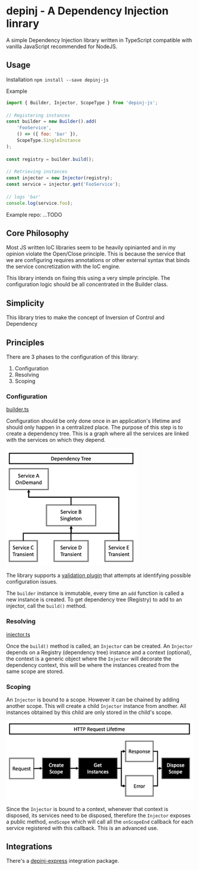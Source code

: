 # depinj - A Dependency Injection linrary
A simple Dependency Injection library written in TypeScript compatible with vanilla JavaScript recommended for NodeJS.

## Usage

Installation
`npm install --save depinj-js`

Example
```js
import { Builder, Injector, ScopeType } from 'depinj-js';

// Registering instances
const builder = new Builder().add(
    'FooService',
    () => ({ foo: 'bar' }),
    ScopeType.SingleInstance
);

const registry = builder.build();

// Retrieving instances
const injector = new Injector(registry);
const service = injector.get('FooService');

// logs 'bar'
console.log(service.foo);
```

Example repo:
...TODO

## Core Philosophy

Most JS written IoC libraries seem to be heavily opinianted and in my opinion violate the Open/Close principle. This is because the service that we are configuring requires annotations or other external syntax that binds the service concretization with the IoC engine.

This library intends on fixing this using a very simple principle. The configuration logic should be all concentrated in the Builder class.

## Simplicity

This library tries to make the concept of Inversion of Control and Dependency 

## Principles

There are 3 phases to the configuration of this library:

1. Configuration
2. Resolving
3. Scoping

### Configuration
[builder.ts](./src/builder.ts)

Configuration should be only done once in an application's lifetime and should only happen in a centralized place. The purpose of this step is to create a dependency tree. This is a graph where all the services are linked with the services on which they depend.

![Dependency Tree schema with several scopes and tiers of services](https://github.com/sj-freitas/depinj/raw/1.0.0/resources/dependency-tree.jpg)

The library supports a [validation plugin](./src/validate-registry.ts) that attempts at identifying possible configuration issues.

The `builder` instance is immutable, every time an `add` function is called a new instance is created. To get dependency tree (Registry) to add to an injector, call the `build()` method.

### Resolving
[injector.ts](./src/injector.ts)

Once the `build()` method is called, an `Injector` can be created. An `Injector` depends on a Registry (dependency tree) instance and a context (optional), the context is a generic object where the `Injector` will decorate the dependency context, this will be where the instances created from the same scope are stored.

### Scoping
An `Injector` is bound to a scope. However it can be chained by adding another scope. This will create a child `Injector` instance from another. All instances obtained by this child are only stored in the child's scope.

![Representation of a lifetime scope during an HTTP request and how the Injector should be used](https://github.com/sj-freitas/depinj/raw/1.0.0/resources/lifetime-scope.jpg)

Since the `Injector` is bound to a context, whenever that context is disposed, its services need to be disposed, therefore the `Injector` exposes a public method, `endScope` which will call all the `onScopeEnd` callback for each service registered with this callback. This is an advanced use.

## Integrations
There's a [depinj-express](https://github.com/sj-freitas/depinj-express) integration package.
